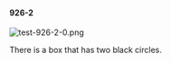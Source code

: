 #### 926-2
![test-926-2-0.png](https://github.com/lil-lab/nlvr/raw/master/nlvr/test/images/2/test-926-2-0.png "test-926-2-0.png")

There is a box that has two black circles.